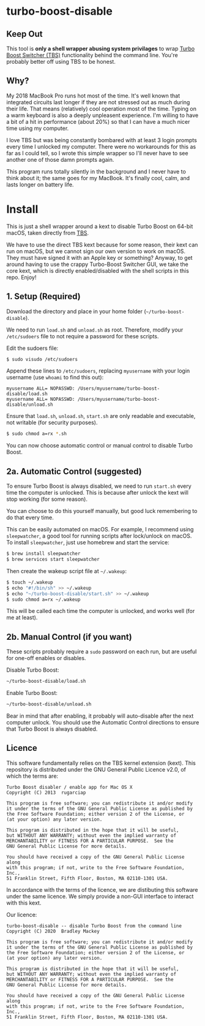 # turbo-boost-disable

## Keep Out

This tool is **only a shell wrapper abusing system privilages** to wrap [Turbo Boost Switcher (TBS)](https://github.com/rugarciap/Turbo-Boost-Switcher) functionality behind the command line. You're probably better off using TBS to be honest. 

## Why?
My 2018 MacBook Pro runs hot most of the time. 
It's well known that integrated circuits last longer if they are not stressed out as much during their life.
That means (relatively) cool operation most of the time. 
Typing on a warm keyboard is also a deeply unpleasent experience.
I'm willing to have a bit of a hit in performance (about 20%) so that I can have a much nicer time using my computer.

I love TBS but was being constantly bombared with at least 3 login prompts every time I unlocked my computer.
There were no workarounds for this as far as I could tell, so I wrote this simple wrapper so I'll never have to see another one of those damn prompts again.

This program runs totally silently in the background and I never have to think about it; the same goes for my MacBook.
It's finally cool, calm, and lasts longer on battery life.

# Install

This is just a shell wrapper around a kext to disable Turbo Boost on 64-bit macOS, taken directly from [TBS](https://github.com/rugarciap/Turbo-Boost-Switcher).

We have to use the direct TBS kext because for some reason, their kext can run on macOS, but we cannot sign our own version to work on macOS. They must have signed it with an Apple key or something?
Anyway, to get around having to use the crappy Turbo-Boost Switcher GUI, we take the core kext, which is directly enabled/disabled with the shell scripts in this repo. Enjoy!

## 1. Setup (Required)

Download the directory and place in your home folder (`~/turbo-boost-disable`).

We need to run `load.sh` and `unload.sh` as root.
Therefore, modify your `/etc/sudoers` file to not require a password for these scripts.

Edit the sudoers file:
```sh
$ sudo visudo /etc/sudoers
```

Append these lines to `/etc/sudoers`, replacing `myusername` with your login username (use `whoami` to find this out):
```
myusername ALL= NOPASSWD: /Users/myusername/turbo-boost-disable/load.sh
myusername ALL= NOPASSWD: /Users/myusername/turbo-boost-disable/unload.sh
```

Ensure that `load.sh`, `unload.sh`, `start.sh` are only readable and executable, not writable (for security purposes).
```sh
$ sudo chmod a=rx *.sh
```

You can now choose automatic control or manual control to disable Turbo Boost.

## 2a. Automatic Control (suggested)
To ensure Turbo Boost is always disabled, we need to run `start.sh` every time the computer is unlocked.
This is because after unlock the kext will stop working (for some reason).

You can choose to do this yourself manually, but good luck remembering to do that every time.

This can be easily automated on macOS.
For example, I recommend using `sleepwatcher`, a good tool for running scripts after lock/unlock on macOS.
To install `sleepwatcher`, just use homebrew and start the service:
```sh
$ brew install sleepwatcher
$ brew services start sleepwatcher
```

Then create the wakeup script file at `~/.wakeup`:
```sh
$ touch ~/.wakeup
$ echo "#!/bin/sh" >> ~/.wakeup
$ echo "~/turbo-boost-disable/start.sh" >> ~/.wakeup
$ sudo chmod a=rx ~/.wakeup
```

This will be called each time the computer is unlocked, and works well (for me at least).

## 2b. Manual Control (if you want)
These scripts probably require a `sudo` password on each run, but are useful for one-off enables or disables.

Disable Turbo Boost:
```sh
~/turbo-boost-disable/load.sh
```

Enable Turbo Boost:
```sh
~/turbo-boost-disable/unload.sh
```

Bear in mind that after enabling, it probably will auto-disable after the next computer unlock.
You should use the Automatic Control directions to ensure that Turbo Boost is always disabled.

## Licence
This software fundamentally relies on the TBS kernel extension (kext).
This repository is distributed under the GNU General Public Licence v2.0, of which the terms are:

```
Turbo Boost disabler / enable app for Mac OS X
Copyright (C) 2013  rugarciap

This program is free software; you can redistribute it and/or modify
it under the terms of the GNU General Public License as published by
the Free Software Foundation; either version 2 of the License, or
(at your option) any later version.

This program is distributed in the hope that it will be useful,
but WITHOUT ANY WARRANTY; without even the implied warranty of
MERCHANTABILITY or FITNESS FOR A PARTICULAR PURPOSE.  See the
GNU General Public License for more details.

You should have received a copy of the GNU General Public License along
with this program; if not, write to the Free Software Foundation, Inc.,
51 Franklin Street, Fifth Floor, Boston, MA 02110-1301 USA.
```

In accordance with the terms of the licence, we are distibuting this software under the same licence.
We simply provide a non-GUI interface to interact with this kext.

Our licence:
```
turbo-boost-disable -- disable Turbo Boost from the command line
Copyright (C) 2020  Bradley Mackey

This program is free software; you can redistribute it and/or modify
it under the terms of the GNU General Public License as published by
the Free Software Foundation; either version 2 of the License, or
(at your option) any later version.

This program is distributed in the hope that it will be useful,
but WITHOUT ANY WARRANTY; without even the implied warranty of
MERCHANTABILITY or FITNESS FOR A PARTICULAR PURPOSE.  See the
GNU General Public License for more details.

You should have received a copy of the GNU General Public License along
with this program; if not, write to the Free Software Foundation, Inc.,
51 Franklin Street, Fifth Floor, Boston, MA 02110-1301 USA.
```
